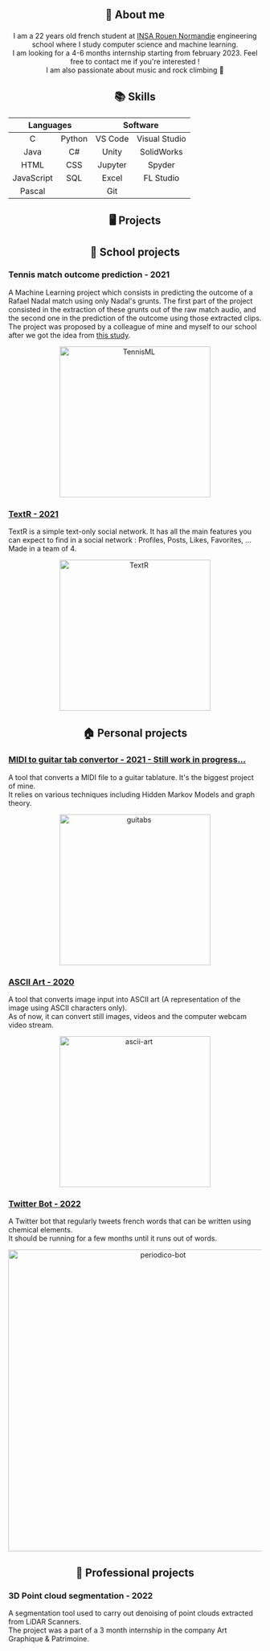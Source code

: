 ## <p align="center">👋 About me</p>

<p align="center">
	I am a 22 years old french student at <a href="https://www.insa-rouen.fr">INSA Rouen Normandie</a> engineering school where I study computer science and machine learning.
	<br/>
	I am looking for a 4-6 months internship starting from february 2023. Feel free to contact me if you're interested !
	<br/>
	I am also passionate about music and rock climbing 🧗
</p>

## <p align="center">📚 Skills</p>

<table align="center">
	<thead>
		<tr>
			<th colspan="2"><b>Languages</b></th>
			<th colspan="2"><b>Software</b></th>
		</tr>
	</thead>
	<tbody>
		<tr> 
			<td align="center">C</td>
			<td align="center">Python</td>
		        <td align="center">VS Code</td>
		        <td align="center">Visual Studio</td>
		</tr>
		<tr>
			<td align="center">Java</td>
		        <td align="center">C#</td>
		        <td align="center">Unity</td>
		        <td align="center">SolidWorks</td>
		</tr>
		<tr>
			<td align="center">HTML</td>
		        <td align="center">CSS</td>
		        <td align="center">Jupyter</td>
		        <td align="center">Spyder</td>
		</tr>
		<tr>
			<td align="center">JavaScript</td>
		        <td align="center">SQL</td>
		        <td align="center">Excel</td>
		        <td align="center">FL Studio</td>
		</tr>
		<tr>
			<td align="center">Pascal</td>
		        <td align="center"></td>
		        <td align="center">Git</td>
		        <td align="center"></td>
		</tr>
	</tbody>
</table>

## <p align="center">🖥️ Projects</p>
## <p align="center">🏫 School projects</p>

### <p>Tennis match outcome prediction - 2021</p>
A Machine Learning project which consists in predicting the outcome of a Rafael Nadal match using only Nadal's grunts.
The first part of the project consisted in the extraction of these grunts out of the raw match audio, and the second one in the prediction of the outcome using those extracted clips.
<br/>
The project was proposed by a colleague of mine and myself to our school after we got the idea from <a href="https://www.sciencedirect.com/science/article/abs/pii/S0003347217301975">this study</a>.

<p align="center">
	<img src="https://i.ibb.co/MsJcPYw/TennisML.png" alt="TennisML" height="300" border="0"/>
</p>

### <a href="https://gitlab.insa-rouen.fr/ldaniele/tw2">TextR - 2021</a>
TextR is a simple text-only social network. It has all the main features you can expect to find in a social network : Profiles, Posts, Likes, Favorites, ...
Made in a team of 4.

<p align="center">
	<img src="https://i.ibb.co/Ws7rRc3/Text-Logo-2.jpg" alt="TextR" height="300" border="0">
</p>


## <p align="center">🏠 Personal projects</p>

### <a href="https://github.com/natecdr/midi_guitar_tabs">MIDI to guitar tab convertor - 2021 - Still work in progress...</a>

A tool that converts a MIDI file to a guitar tablature. It's the biggest project of mine.
<br/>
It relies on various techniques including Hidden Markov Models and graph theory.

<p align="center">
	<img src="https://i.ibb.co/NWqcSY6/guitabs.png" alt="guitabs" height="300" border="0">
</p>
	
### <a href="https://github.com/natecdr/ASCII-art">ASCII Art - 2020</a>
A tool that converts image input into ASCII art (A representation of the image using ASCII characters only).
<br/>
As of now, it can convert still images, videos and the computer webcam video stream.

<p align="center">
	<img src="https://i.ibb.co/1ZP1WRf/ascii-art.png" alt="ascii-art" height="300" border="0">
</p>

### <a href="https://github.com/natecdr/periodico-bot">Twitter Bot - 2022</a>
A Twitter bot that regularly tweets french words that can be written using chemical elements.
<br/>
It should be running for a few months until it runs out of words.

<p align="center">
	<img src="https://i.postimg.cc/NjqP7sFC/res.png" alt="periodico-bot" width="600" border="0">
</p>

## <p align="center">🏢 Professional projects</p>

### 3D Point cloud segmentation - 2022
A segmentation tool used to carry out denoising of point clouds extracted from LiDAR Scanners.
</br>
The project was a part of a 3 month internship in the company Art Graphique & Patrimoine.

